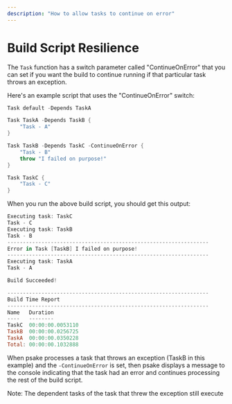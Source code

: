 ```yaml
---
description: "How to allow tasks to continue on error"
---
```


# Build Script Resilience

The `Task` function has a switch parameter called "ContinueOnError" that you can
set if you want the build to continue running if that particular task throws an
exception.

Here's an example script that uses the "ContinueOnError" switch:

```powershell
Task default -Depends TaskA

Task TaskA -Depends TaskB {
    "Task - A"
}

Task TaskB -Depends TaskC -ContinueOnError {
    "Task - B"
    throw "I failed on purpose!"
}

Task TaskC {
    "Task - C"
}
```

When you run the above build script, you should get this output:

```powershell
Executing task: TaskC
Task - C
Executing task: TaskB
Task - B
-----------------------------------------------------------------
Error in Task [TaskB] I failed on purpose!
-----------------------------------------------------------------
Executing task: TaskA
Task - A

Build Succeeded!

-----------------------------------------------------------------
Build Time Report
-----------------------------------------------------------------
Name   Duration
----   --------
TaskC  00:00:00.0053110
TaskB  00:00:00.0256725
TaskA  00:00:00.0350228
Total: 00:00:00.1032888
```

When psake processes a task that throws an exception (TaskB in this example) and
the `-ContinueOnError` is set, then psake displays a message to the console
indicating that the task had an error and continues processing the rest of the
build script.

Note: The dependent tasks of the task that threw the exception still execute
